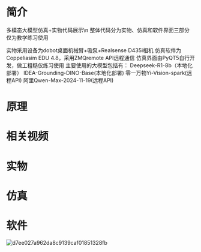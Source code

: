 # 简介
多模态大模型仿真+实物代码展示\n
整体代码分为实物、仿真和软件界面三部分
仅为教学练习使用

实物采用设备为dobot桌面机械臂+吸泵+Realsense D435i相机
仿真软件为Coppeliasim EDU 4.8，采用ZMQremote API远程通信
仿真界面由PyQT5自行开发，做工粗糙仅练习使用
主要使用的大模型包括有：
Deepseek-R1-8b（本地化部署）
IDEA-Grounding-DINO-Base(本地化部署)
零一万物Yi-Vision-spark(远程API)
阿里Qwen-Max-2024-11-19(远程API)

# 原理

# 相关视频

# 实物

# 仿真

# 软件
![d7ee027a962da8c9139caf01851328fb](https://github.com/user-attachments/assets/fd5b5dd4-f71a-4f7d-b365-2806e9006841)
